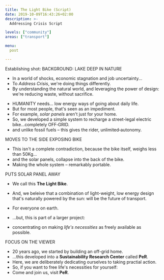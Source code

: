 ```yaml
---
title: The Light Bike (Script)
date: 2019-10-09T16:43:26+02:00
description: >-
  Addressing Crisis Script

levels: ["community"]
areas: ["transport"]

menu:
  post

---
```


<!--

How You Do Anything Is How You Do Everything

-->

Establishing shot: 
BACKGROUND: LAKE DEEP IN&nbsp;NATURE

- <!--Italy--> In a world of shocks, economic stagnation and job uncertainty...
- To _Address Crisis_, we're doing things differently.
- By understanding the natural world, and leveraging the power of design: we're reducing waste, without&nbsp;sacrifice.

<!-- EATS MINT LEAF -->

- HUMANITY needs... low energy ways of going about daily&nbsp;life.
- But for most people, that's seen as an impediment.
- For example, _solar panels_ aren't just for your home.
- So, we developed a simple system to recharge a street-legal electric bike...completely&nbsp;OFF&#8209;GRID.
- and unlike fossil fuels – this gives the rider, unlimited&#8209;autonomy.

MOVES TO THE SIDE EXPOSING BIKE

- This isn't a complete contradiction, because the bike itself, weighs less than 50Kg...
- and the solar panels, collapse into the back of the bike.
- Making the whole system – remarkably portable.

PUTS SOLAR PANEL AWAY

- We call this **The Light Bike**.
- And, we beleive that a combination of light-weight, low energy design that's naturally powered by the sun: will be the future of transport.
- For everyone on earth.

- ...but, this is part of a larger project:
- concentrating on making _life's necessities_<!--, like transport:--> as freely available as possible.

<!-- Whatever is rightly done, however humble, is noble. (Quidvisrecte factum quamvis humile praeclarum.) — Sir Henry Royce -->

FOCUS ON THE VIEWER

- 20 years ago, we started by building an off-grid home.
- ...this developed into a **Sustainability Research Center** called **PeR**.
- Here, we are deliberately dedicating ourselves to taking practial&nbsp;action.
- So, if you want to free life's necessities for yourself:
- Come and join us, visit **PeR**. 





<!--

- Here, we are deliberately dedicating ourselves to  averting crisis for ourselves. 
- If you want to explore OUR approach for yourself: visit **PeR**.

: crop shortages, economic stagnation and job uncertainty, 

_Climate Crisis_
low impediment, accessible
In the face of Climate Crisis...

- charge controller
- We've rigourously questioned how we've designed and built our designs in the past
- at the same time the charge controller is  it carries 
-  it's possible to make a 
-->